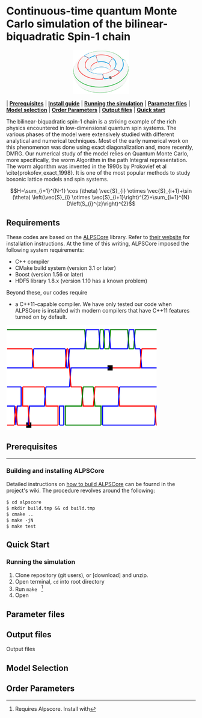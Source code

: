 


# Continuous-time quantum Monte Carlo simulation of the bilinear-biquadratic Spin-1 chain

<p align="center">
  <img src="visualisations/torus_logo2.png" width="150" />
</p>


| [**Prerequisites**](#prerequisites)
| [**Install guide**](#installation)
| [**Running the simulation**](#running-the-simulation)
| [**Parameter files**](#parameter-files)
| [**Model selection**](#transformations)
| [**Order Parameters**](#order-parameter)
| [**Output files**](#output-files)
| [**Quick start**](#quick-start)


The bilinear-biquadratic spin-1 chain is a striking example of the rich physics encountered in low-dimensional quantum spin systems. The various phases of the model were extensively studied with different analytical and numerical techniques. Most of the early numerical work on this phenomenon was done using exact diagonalization and, more recently, DMRG.  Our numerical study of the model relies on Quantum Monte Carlo, more specifically, the worm Algorithm in the path Integral representation. The worm algorithm was invented in the 1990s by Prokovief et al \cite{prokofev_exact_1998}. It is one of the most popular methods to study bosonic lattice models and spin systems. 

$$H=\sum_{i=1}^{N-1} \cos (\theta)  \vec{S}_{i} \otimes \vec{S}_{i+1}+\sin (\theta) \left(\vec{S}_{i} \otimes \vec{S}_{i+1}\right)^{2}+\sum_{i=1}^{N} D\left(S_{i}^{z}\right)^{2}$$

    

Requirements
------------

These codes are based on the [ALPSCore](https://github.com/ALPSCore/ALPSCore)
library. Refer to [their website](http://alpscore.org/) for installation
instructions. At the time of this writing, ALPSCore imposed the following system
requirements:

  * C++ compiler
  * CMake build system (version 3.1 or later)
  * Boost (version 1.56 or later)
  * HDF5 library 1.8.x (version 1.10 has a known problem)
  
Beyond these, our codes require

  * a C++11-capable compiler. We have only tested our code when ALPSCore is installed with modern compilers that have C++11 features turned on by default.

<p>
  <img src="visualisations/worm_aklt.gif" width="400" />
</p>



## Prerequisites
-------------------------

### Building and installing ALPSCore

Detailed instructions on
[how to build ALPSCore](https://github.com/ALPSCore/ALPSCore/wiki/Installation)
can be fournd in the project's wiki. The procedure revolves around the following:

    $ cd alpscore
    $ mkdir build.tmp && cd build.tmp
    $ cmake ..
    $ make -jN
    $ make test



## Quick Start
### Running the simulation
1. Clone repository (git users), or [download] and unzip.
2. Open terminal, `cd` into root directory 
3. Run `make ` [^1]
5. Open
[^1]: Requires Alpscore. Install with 
## Parameter files


## Output files
Output files


## Model Selection
## Order Parameters


